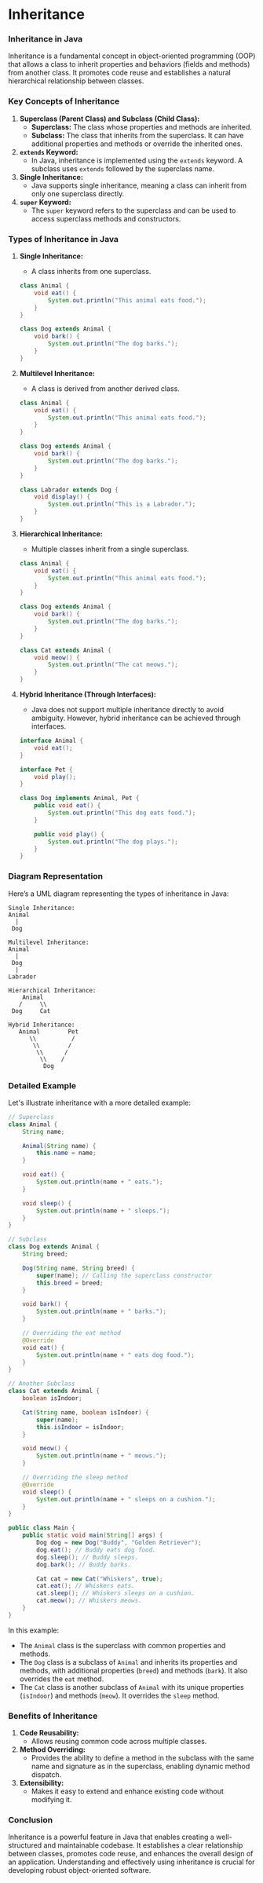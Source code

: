 # Inheritance

### Inheritance in Java

Inheritance is a fundamental concept in object-oriented programming (OOP) that allows a class to inherit properties and behaviors (fields and methods) from another class. It promotes code reuse and establishes a natural hierarchical relationship between classes.

### Key Concepts of Inheritance

1. **Superclass (Parent Class) and Subclass (Child Class):**
    - **Superclass:** The class whose properties and methods are inherited.
    - **Subclass:** The class that inherits from the superclass. It can have additional properties and methods or override the inherited ones.
2. **`extends` Keyword:**
    - In Java, inheritance is implemented using the `extends` keyword. A subclass uses `extends` followed by the superclass name.
3. **Single Inheritance:**
    - Java supports single inheritance, meaning a class can inherit from only one superclass directly.
4. **`super` Keyword:**
    - The `super` keyword refers to the superclass and can be used to access superclass methods and constructors.

### Types of Inheritance in Java

1. **Single Inheritance:**
    - A class inherits from one superclass.
    
    ```java
    class Animal {
        void eat() {
            System.out.println("This animal eats food.");
        }
    }
    
    class Dog extends Animal {
        void bark() {
            System.out.println("The dog barks.");
        }
    }
    
    ```
    
2. **Multilevel Inheritance:**
    - A class is derived from another derived class.
    
    ```java
    class Animal {
        void eat() {
            System.out.println("This animal eats food.");
        }
    }
    
    class Dog extends Animal {
        void bark() {
            System.out.println("The dog barks.");
        }
    }
    
    class Labrador extends Dog {
        void display() {
            System.out.println("This is a Labrador.");
        }
    }
    
    ```
    
3. **Hierarchical Inheritance:**
    - Multiple classes inherit from a single superclass.
    
    ```java
    class Animal {
        void eat() {
            System.out.println("This animal eats food.");
        }
    }
    
    class Dog extends Animal {
        void bark() {
            System.out.println("The dog barks.");
        }
    }
    
    class Cat extends Animal {
        void meow() {
            System.out.println("The cat meows.");
        }
    }
    
    ```
    
4. **Hybrid Inheritance (Through Interfaces):**
    - Java does not support multiple inheritance directly to avoid ambiguity. However, hybrid inheritance can be achieved through interfaces.
    
    ```java
    interface Animal {
        void eat();
    }
    
    interface Pet {
        void play();
    }
    
    class Dog implements Animal, Pet {
        public void eat() {
            System.out.println("This dog eats food.");
        }
    
        public void play() {
            System.out.println("The dog plays.");
        }
    }
    
    ```
    

### Diagram Representation

Here’s a UML diagram representing the types of inheritance in Java:

```
Single Inheritance:
Animal
  |
 Dog

Multilevel Inheritance:
Animal
  |
 Dog
  |
Labrador

Hierarchical Inheritance:
    Animal
   /     \\
 Dog     Cat

Hybrid Inheritance:
   Animal        Pet
      \\          /
       \\        /
        \\      /
         \\    /
          Dog

```

### Detailed Example

Let's illustrate inheritance with a more detailed example:

```java
// Superclass
class Animal {
    String name;

    Animal(String name) {
        this.name = name;
    }

    void eat() {
        System.out.println(name + " eats.");
    }

    void sleep() {
        System.out.println(name + " sleeps.");
    }
}

// Subclass
class Dog extends Animal {
    String breed;

    Dog(String name, String breed) {
        super(name); // Calling the superclass constructor
        this.breed = breed;
    }

    void bark() {
        System.out.println(name + " barks.");
    }

    // Overriding the eat method
    @Override
    void eat() {
        System.out.println(name + " eats dog food.");
    }
}

// Another Subclass
class Cat extends Animal {
    boolean isIndoor;

    Cat(String name, boolean isIndoor) {
        super(name);
        this.isIndoor = isIndoor;
    }

    void meow() {
        System.out.println(name + " meows.");
    }

    // Overriding the sleep method
    @Override
    void sleep() {
        System.out.println(name + " sleeps on a cushion.");
    }
}

public class Main {
    public static void main(String[] args) {
        Dog dog = new Dog("Buddy", "Golden Retriever");
        dog.eat(); // Buddy eats dog food.
        dog.sleep(); // Buddy sleeps.
        dog.bark(); // Buddy barks.

        Cat cat = new Cat("Whiskers", true);
        cat.eat(); // Whiskers eats.
        cat.sleep(); // Whiskers sleeps on a cushion.
        cat.meow(); // Whiskers meows.
    }
}

```

In this example:

- The `Animal` class is the superclass with common properties and methods.
- The `Dog` class is a subclass of `Animal` and inherits its properties and methods, with additional properties (`breed`) and methods (`bark`). It also overrides the `eat` method.
- The `Cat` class is another subclass of `Animal` with its unique properties (`isIndoor`) and methods (`meow`). It overrides the `sleep` method.

### Benefits of Inheritance

1. **Code Reusability:**
    - Allows reusing common code across multiple classes.
2. **Method Overriding:**
    - Provides the ability to define a method in the subclass with the same name and signature as in the superclass, enabling dynamic method dispatch.
3. **Extensibility:**
    - Makes it easy to extend and enhance existing code without modifying it.

### Conclusion

Inheritance is a powerful feature in Java that enables creating a well-structured and maintainable codebase. It establishes a clear relationship between classes, promotes code reuse, and enhances the overall design of an application. Understanding and effectively using inheritance is crucial for developing robust object-oriented software.